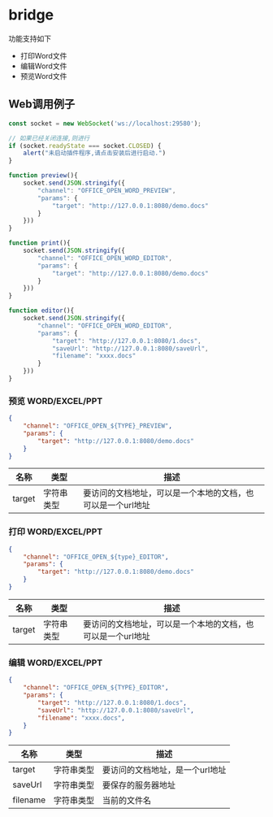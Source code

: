 # bridge 

功能支持如下

- 打印Word文件
- 编辑Word文件
- 预览Word文件


## Web调用例子


```js
const socket = new WebSocket('ws://localhost:29580');

// 如果已经关闭连接,则进行
if (socket.readyState === socket.CLOSED) {
    alert("未启动插件程序,请点击安装后进行启动.")
}

function preview(){
    socket.send(JSON.stringify({
        "channel": "OFFICE_OPEN_WORD_PREVIEW",
        "params": {
            "target": "http://127.0.0.1:8080/demo.docs"
        }
    }))
}

function print(){
    socket.send(JSON.stringify({
        "channel": "OFFICE_OPEN_WORD_EDITOR",
        "params": {
            "target": "http://127.0.0.1:8080/demo.docs"
        }
    }))
}

function editor(){
    socket.send(JSON.stringify({
        "channel": "OFFICE_OPEN_WORD_EDITOR",
        "params": {
            "target": "http://127.0.0.1:8080/1.docs",
            "saveUrl": "http://127.0.0.1:8080/saveUrl",
            "filename": "xxxx.docs"
        }
    }))
}
```

### 预览 WORD/EXCEL/PPT


```json
{
    "channel": "OFFICE_OPEN_${TYPE}_PREVIEW",
    "params": {
        "target": "http://127.0.0.1:8080/demo.docs"
    }
}
```


| 名称 | 类型 | 描述
|----  |----  |------
|target | 字符串类型 | 要访问的文档地址，可以是一个本地的文档，也可以是一个url地址



### 打印 WORD/EXCEL/PPT

```json
{
    "channel": "OFFICE_OPEN_${type}_EDITOR",
    "params": {
        "target": "http://127.0.0.1:8080/demo.docs"
    }
}
```

| 名称 | 类型 | 描述
|----  |----  |------
|target | 字符串类型 | 要访问的文档地址，可以是一个本地的文档，也可以是一个url地址


### 编辑 WORD/EXCEL/PPT

```json
{
    "channel": "OFFICE_OPEN_${TYPE}_EDITOR",
    "params": {
        "target": "http://127.0.0.1:8080/1.docs",
        "saveUrl": "http://127.0.0.1:8080/saveUrl",
        "filename": "xxxx.docs",
    }
}
```

| 名称 | 类型 | 描述
|----  |----  |------
|target | 字符串类型 | 要访问的文档地址，是一个url地址
|saveUrl | 字符串类型 | 要保存的服务器地址
|filename | 字符串类型 | 当前的文件名





